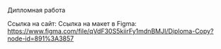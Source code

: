 Дипломная работа

Ссылка на сайт:
Ссылка на макет в Figma: https://www.figma.com/file/qVdF30S5kiirFy1mdnBMJI/Diploma-Copy?node-id=891%3A3857